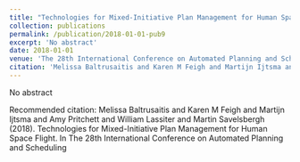 ```yaml
---
title: "Technologies for Mixed-Initiative Plan Management for Human Space Flight"
collection: publications
permalink: /publication/2018-01-01-pub9
excerpt: 'No abstract'
date: 2018-01-01
venue: 'The 28th International Conference on Automated Planning and Scheduling'
citation: 'Melissa Baltrusaitis and Karen M Feigh and Martijn Ijtsma and Amy Pritchett and William Lassiter and Martin Savelsbergh (2018). Technologies for Mixed-Initiative Plan Management for Human Space Flight. In The 28th International Conference on Automated Planning and Scheduling'
---
```

No abstract

Recommended citation: Melissa Baltrusaitis and Karen M Feigh and Martijn Ijtsma and Amy Pritchett and William Lassiter and Martin Savelsbergh (2018). Technologies for Mixed-Initiative Plan Management for Human Space Flight. In The 28th International Conference on Automated Planning and Scheduling